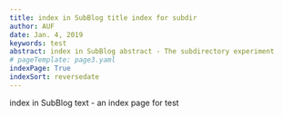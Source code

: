 ```yaml
---
title: index in SubBlog title index for subdir 
author: AUF
date: Jan. 4, 2019
keywords: test
abstract: index in SubBlog abstract - The subdirectory experiment
# pageTemplate: page3.yaml
indexPage: True
indexSort: reversedate
---
```


index in SubBlog text - an index page for test 



